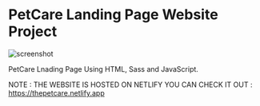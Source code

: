 # PetCare Landing Page Website Project

![screenshot](./screenshot.png)

PetCare Lnading Page Using HTML, Sass and JavaScript.

NOTE : THE WEBSITE IS HOSTED ON NETLIFY YOU CAN CHECK IT OUT : https://thepetcare.netlify.app